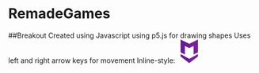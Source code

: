 # RemadeGames
##Breakout
Created using Javascript using p5.js for drawing shapes
Uses left and right arrow keys for movement
Inline-style: 
![alt text](https://github.com/adam-p/markdown-here/raw/master/src/common/images/icon48.png "Logo Title Text 1")
